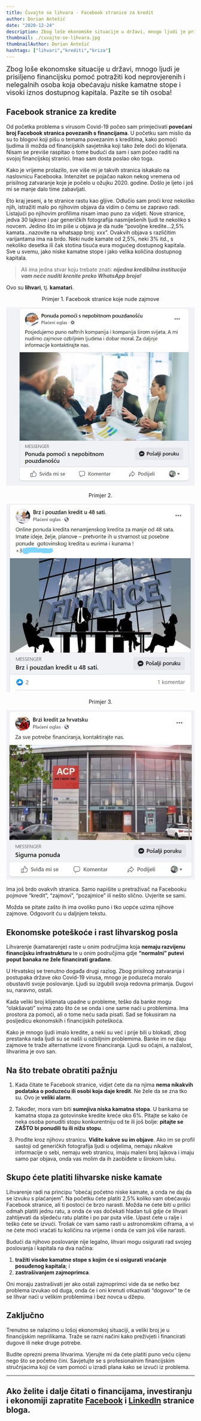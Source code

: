 ```yaml
---
title: Čuvajte se lihvara - Facebook stranice za kredit
author: Dorian Antešić
date: "2020-12-24"
description: Zbog loše ekonomske situacije u državi, mnogo ljudi je prisiljeno financijsku pomoć potražiti kod neprovjerenih i nelegalnih osoba koja obećavaju niske kamatne stope i visoki iznos dostupnog kapitala. Pazite se tih osoba! 
thumbnail: ./cuvajte-se-lihvara.jpg
thumbnailAuthor: Dorian Antešić
hashtags: ["lihvari","krediti","kriza"]
---
```


<span style="font-size:large;">Zbog loše ekonomske situacije u državi, mnogo ljudi je prisiljeno financijsku pomoć potražiti kod neprovjerenih i nelegalnih osoba koja obećavaju niske kamatne stope i visoki iznos dostupnog kapitala. Pazite se tih osoba!</span>

## Facebook stranice za kredite

Od početka problema s virusom Covid-19 počeo sam primjećivati **povećani broj Facebook stranica povezanih s financijama**. U početku sam mislio da su to blogovi koji pišu o temama povezanim s kreditima, kako pomoći ljudima ili možda od financijskih savjetnika koji tako žele doći do klijenata. Nisam se previše raspitao o tome budući da sam i sam počeo raditi na svojoj financijskoj stranici. Imao sam dosta poslao oko toga.

Kako je vrijeme prolazilo, sve više mi je takvih stranica iskakalo na naslovnicu Facebooka. Intenzitet se pojačao nakon nekog vremena od prisilnog zatvaranje koje je počelo u ožujku 2020. godine. Došlo je ljeto i još mi se manje dalo time zabavljati.

Eto kraj jeseni, a te stranice rastu kao gljive. Odlučio sam proći kroz nekoliko njih, istražiti malo po njihovim objava da vidim o čemu se zapravo radi. Listajući po njihovim profilima nisam imao puno za vidjeti. Nove stranice, jedva 30 lajkove i par generičkih fotografija nasmiješenih ljudi te nekoliko s novcem. Jedino što im piše u objava je da nude “povoljne kredite...2,5% kamata...nazovite na whatsapp broj: xxx”. Ovakvih objava s različitim varijantama ima na brdo. Neki nude kamate od 2,5%, neki 3% itd., s nekoliko desetka ili čak stotina tisuća eura mogućeg dostupnog kapitala. Sve u svemu, jako niske kamatne stope i jako velika količina dostupnog kapitala.

>Ali ima jedna stvar koju trebate znati: __*nijedna kredibilna institucija vam neće nuditi krenite preko WhatsApp broja!*__

Ovo su **lihvari**, tj. **kamatari**. 

<p style="text-align: center;">Primjer 1. Facebook stranice koje nude zajmove</p>

![Primjer 1. Facebook stranice koje nude zajmove](./lihvari1.png)

<p style="text-align: center;">Primjer 2.</p>

![Primjer 2.](./lihvari2.png)

<p style="text-align: center;">Primjer 3.</p>

![Primjer 3.](./lihvari3.png)

Ima još brdo ovakvih stranica. Samo napišite u pretraživač na Facebooku pojmove “kredit”, “zajmovi”, “pozajmice” ili nešto slično. Uvjerite se sami.

Možda se pitate zašto ih ima ovoliko puno i tko uopće uzima njihove zajmove. Odgovorit ću u daljnjem tekstu.

## Ekonomske poteškoće i rast lihvarskog posla

Lihvarenje (kamatarenje) raste u onim područjima koja **nemaju razvijenu financijsku infrastrukturu** te u onim područjima gdje **“normalni” putevi poput banaka ne žele financirati građane**. 

U Hrvatskoj se trenutno događa drugi razlog. Zbog prisilnog zatvaranja i postupaka države oko Covid-19 virusa, mnogo je poduzeća moralo obustaviti svoje poslovanje. Ljudi su izgubili svoja redovna primanja. Dugovi su, naravno, ostali.

Kada veliki broj klijenata upadne u probleme, teško da banke mogu “olakšavati” svima zato što će se onda i one same naći u problemima. Ima prostora za pomoći, ali o tome neću sada pisati. Sad se fokusiram na posljedicu ekonomskih i financijskih poteškoća.

Kako je mnogo ljudi imalo kredite, a neki su već i prije bili u blokadi, zbog prestanka rada ljudi su se našli u ozbiljnim problemima. Banke im ne daju zajmove te traže alternativne izvore financiranja. Ljudi su očajni, a nažalost, lihvarima je ovo san.

## Na što trebate obratiti pažnju

1. Kada čitate te Facebook stranice, vidjet ćete da na njima **nema nikakvih podataka o poduzeću ili osobi koja daje kredit**. Ne žele da se zna tko su. Ovo je **veliki alarm**.

2. Također, mora vam biti **sumnjiva niska kamatna stopa**. U bankama se kamatna stopa za gotovinske kredite kreće oko 6%. Pitajte se kako će neka osoba ponuditi stopu konkurentniju od te ili još bolje: **pitajte se ZAŠTO bi ponudili tu ili nižu stopu**.

3. Prođite kroz njihovu stranicu. **Vidite kakve su im objave**. Ako im se profil sastoji od generičkih fotografija ljudi u odjelima, nemaju nikakve informacije o sebi, nemaju web stranicu, imaju maleni broj lajkova i imaju samo par objava, onda vas molim da ih zaobiđete u širokom luku. 

## Skupo ćete platiti lihvarske niske kamate

Lihvarenje radi na principu “obećaj početno niske kamate, a onda ne daj da se izvuku s plaćanjem”. Na početku ćete platiti 2,5% koliko vam obećavaju Facebook stranice, ali ti postoci će brzo narasti. Možda ne ćete biti u prilici odmah platiti jednu ratu, a onda će vas dočekati hladan tuš gdje će lihvari zahtijevati da sljedeću ratu platite i po par puta više. Upast ćete u ralje i teško ćete se izvući. Trošak će vam samo rasti u astronomskim ciframa, a vi ne ćete moći vraćati tu količinu na vrijeme i onda će vam još više narasti. 

Budući da njihovo poslovanje nije legalno, lihvari mogu osigurati rad svojeg poslovanja i kapitala na dva načina:
1. **tražiti visoke kamatne stope s kojim će si osigurati vraćanje posuđenog kapitala**; i
2. **zastrašivanjem zajmoprimca**.

Oni moraju zastrašivati jer ako ostali zajmoprimci vide da se netko bez problema izvukao od duga, onda će i oni krenuti otkazivati “dogovor” te će se lihvar naći u velikim problemima i bez novca u džepu.

## Zaključno

Trenutno se nalazimo u lošoj ekonomskoj situaciji, a veliki broj je u financijskim neprilikama. Traže se razni načini kako preživjeti i financirati dugove ili neke druge potrebe.

Budite oprezni prema lihvarima. Vjerujte mi da ćete platiti puno veću cijenu nego što se početno čini. Savjetujte se s profesionalnim financijskim stručnjacima koji će vam pomoći u izradi plana kako se izvući iz problema. 

___
Ako želite i dalje čitati o financijama, investiranju i ekonomiji zapratite <a href="https://www.facebook.com/Pri%C4%8Dajmo-o-novcu-103037651540688" target="_blank" rel="noopener noreferrer">Facebook</a> i <a href="https://www.linkedin.com/in/dorian-ante%C5%A1i%C4%87-5255361a0/" target="_blank" rel="noopener noreferrer">LinkedIn</a> stranice bloga. 
-